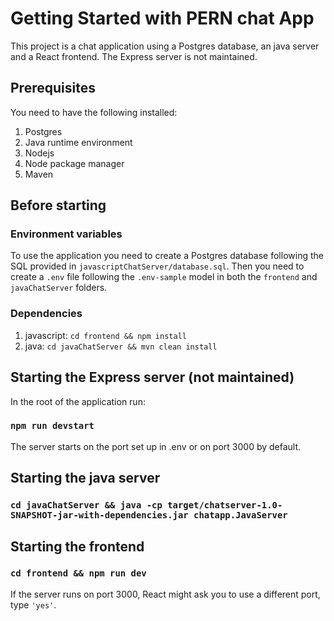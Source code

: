 # Getting Started with PERN chat App

This project is a chat application using a Postgres database, an java server and a React frontend. The Express server is not maintained.

## Prerequisites
You need to have the following installed:
1. Postgres
2. Java runtime environment
3. Nodejs
4. Node package manager
4. Maven

## Before starting

### Environment variables
To use the application you need to create a Postgres database following the SQL provided in `javascriptChatServer/database.sql`.
Then you need to create a `.env` file following the `.env-sample` model in both the `frontend` and `javaChatServer` folders.

### Dependencies
1. javascript: `cd frontend && npm install`
2. java: `cd javaChatServer && mvn clean install`

## Starting the Express server (not maintained)

In the root of the application run:
### `npm run devstart`

The server starts on the port set up in .env or on port 3000 by default.

## Starting the java server

### `cd javaChatServer && java -cp target/chatserver-1.0-SNAPSHOT-jar-with-dependencies.jar chatapp.JavaServer`

## Starting the frontend

### `cd frontend && npm run dev`

If the server runs on port 3000, React might ask you to use a different port, type `'yes'`.
